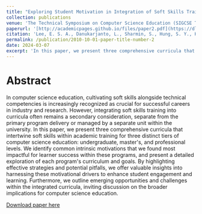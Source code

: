 ```yaml
---
title: "Exploring Student Motivation in Integration of Soft Skills Training within Three Levels of Computer Science Programs"
collection: publications
venue: 'The Technical Symposium on Computer Science Education (SIGCSE TS)'
paperurl: '[http://academicpages.github.io/files/paper2.pdf](https://dl.acm.org/doi/abs/10.1145/3626252.3630852)'
citation: 'Lee, E. S. A., Danukarjanto, L., Sharmin, S., Hung, S. Y., Huang, S., & Su, T. (2024, March). Exploring Student Motivation in Integration of Soft Skills Training within Three Levels of Computer Science Programs. In Proceedings of the 55th ACM Technical Symposium on Computer Science Education V. 1 (pp. 708-714)'
permalink: /publication/2010-10-01-paper-title-number-2
date: 2024-03-07
excerpt: 'In this paper, we present three comprehensive curricula that intertwine soft skills within academic training for three distinct tiers of computer science education: undergraduate, master, and professional levels.'
---
```


Abstract
======
In computer science education, cultivating soft skills alongside technical competencies is increasingly recognized as crucial for successful careers in industry and research.  However, integrating soft skills training into curricula often remains a secondary consideration, separate from the primary program delivery or managed by a separate unit within the university. In this paper, we present three comprehensive curricula that intertwine soft skills within academic training for three distinct tiers of computer science education: undergraduate, master's, and professional levels. We identify common intrinsic motivations that we found most impactful for learner success within these programs, and present a detailed exploration of each program's curriculum and goals. By highlighting effective strategies and potential pitfalls, we offer valuable insights into harnessing these motivational drivers to enhance student engagement and learning. Furthermore, we outline emerging opportunities and challenges within the integrated curricula, inviting discussion on the broader implications for computer science education. 

[Download paper here](https://dl.acm.org/doi/pdf/10.1145/3626252.3630852)
